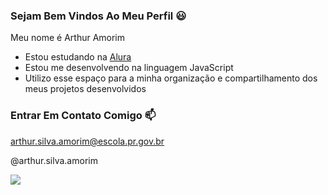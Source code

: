 ### Sejam Bem Vindos Ao Meu Perfil 😃

Meu nome é Arthur Amorim

- Estou estudando na [Alura](https://www.alura.com.br)
- Estou me desenvolvendo na linguagem JavaScript
- Utilizo esse espaço para a minha organização e compartilhamento dos meus projetos desenvolvidos

### Entrar Em Contato Comigo 📫

arthur.silva.amorim@escola.pr.gov.br

@arthur.silva.amorim

![](https://media1.tenor.com/m/HwcWT4vjdQEAAAAC/neymar-jr-neymar.gif)
